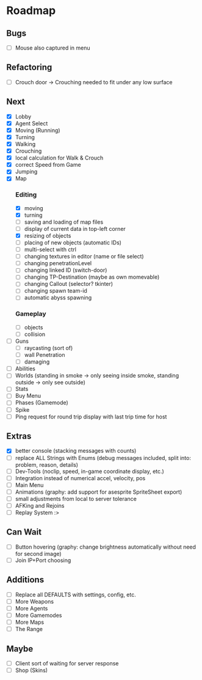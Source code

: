 # Roadmap
## Bugs
- [ ] Mouse also captured in menu

## Refactoring
- [ ] Crouch door -> Crouching needed to fit under any low surface

## Next
- [x] Lobby
- [x] Agent Select
- [x] Moving (Running)
- [x] Turning 
- [x] Walking
- [x] Crouching
- [x] local calculation for Walk & Crouch
- [x] correct Speed from Game
- [x] Jumping
- [x] Map
    ### Editing
    - [x] moving
    - [x] turning
    - [ ] saving and loading of map files
    - [ ] display of current data in top-left corner
    - [x] resizing of objects
    - [ ] placing of new objects (automatic IDs)
    - [ ] multi-select with ctrl
    - [ ] changing textures in editor (name or file select)
    - [ ] changing penetrationLevel
    - [ ] changing linked ID (switch-door)
    - [ ] changing TP-Destination (maybe as own momevable)
    - [ ] changing Callout (selector? tkinter)
    - [ ] changing spawn team-id
    - [ ] automatic abyss spawning
    ### Gameplay
    - [ ] objects
    - [ ] collision
- [ ] Guns
    - [ ] raycasting (sort of)
    - [ ] wall Penetration
    - [ ] damaging
- [ ] Abilities
- [ ] Worlds (standing in smoke -> only seeing inside smoke, standing outside -> only see outside)
- [ ] Stats
- [ ] Buy Menu
- [ ] Phases (Gamemode)
- [ ] Spike
- [ ] Ping request for round trip display with last trip time for host

## Extras
- [x] better console (stacking messages with counts)
- [ ] replace ALL Strings with Enums (debug messages included, split into: problem, reason, details)
- [ ] Dev-Tools (noclip, speed, in-game coordinate display, etc.)
- [ ] Integration instead of numerical accel, velocity, pos
- [ ] Main Menu
- [ ] Animations (graphy: add support for asesprite SpriteSheet export)
- [ ] small adjustments from local to server tolerance
- [ ] AFKing and Rejoins
- [ ] Replay System :>

## Can Wait
- [ ] Button hovering (graphy: change brightness automatically without need for second image)
- [ ] Join IP+Port choosing

## Additions
- [ ] Replace all DEFAULTS with settings, config, etc.
- [ ] More Weapons
- [ ] More Agents
- [ ] More Gamemodes
- [ ] More Maps
- [ ] The Range

## Maybe
- [ ] Client sort of waiting for server response
- [ ] Shop (Skins)